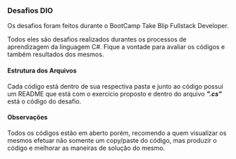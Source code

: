 ### Desafios DIO

Os desafios foram feitos durante o BootCamp Take Blip Fullstack Developer.

Todos eles são desafios realizados durantes os processos de aprendizagem da linguagem C#. Fique a vontade para avaliar os códigos e também resultados dos mesmos.

#### Estrutura dos Arquivos

Cada código está dentro de sua respectiva pasta e junto ao código possui um README que está com o exercicio proposto e dentro do arquivo ***".cs"*** está o código do desafio.

#### Observações

Todos os códigos estão em aberto porém, recomendo a quem visualizar os mesmos efetuar não somente um copy/paste do código, mas produzir o código e melhorar as maneiras de solução do mesmo.


